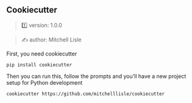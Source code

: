 ## Cookiecutter

> 1️⃣ version: 1.0.0

 > ✍️ author: Mitchell Lisle

First, you need cookiecutter

```shell
pip install cookiecutter
```

Then you can run this, follow the prompts and you'll have a new project setup for Python development
```shell
cookiecutter https://github.com/mitchelllisle/cookiecutter
```
